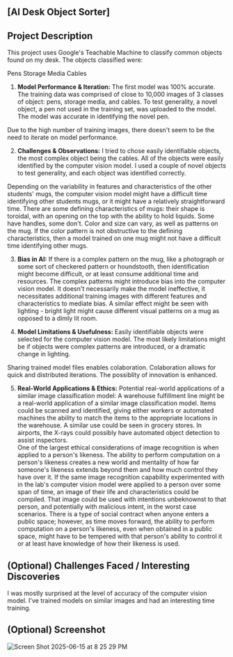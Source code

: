 ## [AI Desk Object Sorter]

## Project Description
This project uses Google's Teachable Machine to classify common objects found on my desk. The objects classified were:

Pens
Storage Media
Cables

1.  **Model Performance & Iteration:**
The first model was 100% accurate. The training data was comprised of close to 10,000 images of 3 classes of object: pens, storage media, and cables. To test generality, a novel object, a pen not used in the training set, was uploaded to the model. The model was accurate in identifying the novel pen.

Due to the high number of training images, there doesn't seem to be the need to iterate on model performance.

2.  **Challenges & Observations:**
I tried to chose easily identifiable objects, the most complex object being the cables. All of the objects were easily identified by the computer vision model. I used a couple of novel objects to test generality, and each object was identified correctly. 

Depending on the variability in features and characteristics of the other students' mugs, the computer vision model might have a difficult time identifying other students mugs, or it might have a relatively straightforward time. There are some defining characteristics of mugs: their shape is toroidal, with an opening on the top with the ability to hold liquids. Some have handles, some don't. Color and size can vary, as well as patterns on the mug. If the color pattern is not obstructive to the defining characteristics, then a model trained on one mug might not have a difficult time identifying other mugs. 

3.  **Bias in AI:**
If there is a complex pattern on the mug, like a photograph or some sort of checkered pattern or houndstooth, then identification might become difficult, or at least consume additional time and resources. The complex patterns might introduce bias into the computer vision model. It doesn't necessarily make the model ineffective, it necessitates additional training images with different features and characteristics to mediate bias. A similar effect might be seen with lighting - bright light might cause different visual patterns on a mug as opposed to a dimly lit room.

4.  **Model Limitations & Usefulness:**
Easily identifiable objects were selected for the computer vision model. The most likely limitations might be if objects were complex patterns are introduced, or a dramatic change in lighting.

Sharing trained model files enables colaboration. Colaboration allows for quick and distributed iterations. The possiblity of innovation is enhanced.

5.  **Real-World Applications & Ethics:**
Potential real-world applications of a similar image classification model:
A warehouse fulfillment line might be a real-world application of a similar image classification model. Items could be scanned and identified, giving either workers or automated machines the ability to match the items to the appropriate locations in the warehouse. A similar use could be seen in grocery stores. In airports, the X-rays could possibly have automated object detection to assist inspectors.
<br>One of the largest ethical considerations of image recognition is when applied to a person's likeness. The ability to perform computation on a person's likeness creates a new world and mentality of how far someone's likeness extends beyond them and how much control they have over it. If the same image recognition capability experimented with in the lab's computer vision model were applied to a person over some span of time, an image of their life and characteristics could be compiled. That image could be used with intentions unbeknownst to that person, and potentially with malicious intent, in the worst case scenarios. There is a type of social contract when anyone enters a public space; however, as time moves forward, the ability to perform computation on a person's likeness, even when obtained in a public space, might have to be tempered with that person's ability to control it or at least have knowledge of how their likeness is used.

## (Optional) Challenges Faced / Interesting Discoveries
I was mostly surprised at the level of accuracy of the computer vision model. I've trained models on similar images and had an interesting time training.

## (Optional) Screenshot
![Screen Shot 2025-06-15 at 8 25 29 PM](https://github.com/user-attachments/assets/cb850a0a-17c1-4cb0-8c18-5366c57bd9a4)


